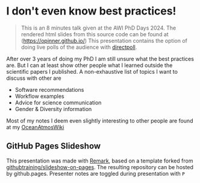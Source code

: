 # I don't even know best practices!

>This is an 8 minutes talk given at the AWI PhD Days 2024.
>The rendered html slides from this source code can be found at (https://opinner.github.io/)
>This presentation contains the option of doing live polls of the audience with [directpoll](https://directpoll.com).

After over 3 years of doing my PhD I am still unsure what the best practices are. 
But I can at least show other people what I learned outside the scientific papers I published. 
A non-exhaustive list of topics I want to discuss with other are
- Software recommendations
- Workflow examples
- Advice for science communication
- Gender & Diversity information

Most of my notes I deem even slightly interesting to other people are found at my [OceanAtmosWiki](ocean.miraheze.org/)

## GitHub Pages Slideshow

This presentation was made with [Remark](https://github.com/gnab/remark), based on a template forked from [githubtraining/slideshow-on-pages](https://github.com/githubtraining/slideshow-on-pages).
The resulting repository can be hosted by github.pages. 
Presenter notes are toggled during presentation with `P`
